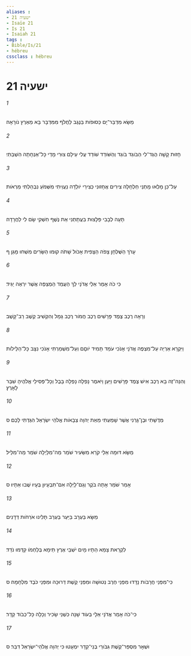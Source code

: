 ```yaml
---
aliases : 
- ישעיה 21
- Isaïe 21
- Is 21
- Isaiah 21
tags : 
- Bible/Is/21
- hébreu
cssclass : hébreu
---
```


# ישעיה 21

###### 1
מַשָּׂא מִדְבַּר־יָם כְּסוּפֹות בַּנֶּגֶב לַחֲלֹף מִמִּדְבָּר בָּא מֵאֶרֶץ נֹורָאָה׃
###### 2
חָזוּת קָשָׁה הֻגַּד־לִי הַבֹּוגֵד בֹּוגֵד וְהַשֹּׁודֵד שֹׁודֵד עֲלִי עֵילָם צוּרִי מָדַי כָּל־אַנְחָתָה הִשְׁבַּתִּי׃
###### 3
עַל־כֵּן מָלְאוּ מָתְנַי חַלְחָלָה צִירִים אֲחָזוּנִי כְּצִירֵי יֹולֵדָה נַעֲוֵיתִי מִשְּׁמֹעַ נִבְהַלְתִּי מֵרְאֹות׃
###### 4
תָּעָה לְבָבִי פַּלָּצוּת בִּעֲתָתְנִי אֵת נֶשֶׁף חִשְׁקִי שָׂם לִי לַחֲרָדָה׃
###### 5
עָרֹךְ הַשֻּׁלְחָן צָפֹה הַצָּפִית אָכֹול שָׁתֹה קוּמוּ הַשָּׂרִים מִשְׁחוּ מָגֵן׃ ף
###### 6
כִּי כֹה אָמַר אֵלַי אֲדֹנָי לֵךְ הַעֲמֵד הַמְצַפֶּה אֲשֶׁר יִרְאֶה יַגִּיד׃
###### 7
וְרָאָה רֶכֶב צֶמֶד פָּרָשִׁים רֶכֶב חֲמֹור רֶכֶב גָּמָל וְהִקְשִׁיב קֶשֶׁב רַב־קָשֶׁב׃
###### 8
וַיִּקְרָא אַרְיֵה עַל־מִצְפֶּה אֲדֹנָי אָנֹכִי עֹמֵד תָּמִיד יֹוםָם וְעַל־מִשְׁמַרְתִּי אָנֹכִי נִצָּב כָּל־הַלֵּילֹות׃
###### 9
וְהִנֵּה־זֶה בָא רֶכֶב אִישׁ צֶמֶד פָּרָשִׁים וַיַּעַן וַיֹּאמֶר נָפְלָה נָפְלָה בָּבֶל וְכָל־פְּסִילֵי אֱלֹהֶיהָ שִׁבַּר לָאָרֶץ׃
###### 10
מְדֻשָׁתִי וּבֶן־גָּרְנִי אֲשֶׁר שָׁמַעְתִּי מֵאֵת יְהוָה צְבָאֹות אֱלֹהֵי יִשְׂרָאֵל הִגַּדְתִּי לָכֶם׃ ס
###### 11
מַשָּׂא דּוּמָה אֵלַי קֹרֵא מִשֵּׂעִיר שֹׁמֵר מַה־מִלַּיְלָה שֹׁמֵר מַה־מִלֵּיל׃
###### 12
אָמַר שֹׁמֵר אָתָה בֹקֶר וְגַם־לָיְלָה אִם־תִּבְעָיוּן בְּעָיוּ שֻׁבוּ אֵתָיוּ׃ ס
###### 13
מַשָּׂא בַּעְרָב בַּיַּעַר בַּעְרַב תָּלִינוּ אֹרְחֹות דְּדָנִים׃
###### 14
לִקְרַאת צָמֵא הֵתָיוּ מָיִם יֹשְׁבֵי אֶרֶץ תֵּימָא בְּלַחְמֹו קִדְּמוּ נֹדֵד׃
###### 15
כִּי־מִפְּנֵי חֲרָבֹות נָדָדוּ מִפְּנֵי חֶרֶב נְטוּשָׁה וּמִפְּנֵי קֶשֶׁת דְּרוּכָה וּמִפְּנֵי כֹּבֶד מִלְחָמָה׃ ס
###### 16
כִּי־כֹה אָמַר אֲדֹנָי אֵלָי בְּעֹוד שָׁנָה כִּשְׁנֵי שָׂכִיר וְכָלָה כָּל־כְּבֹוד קֵדָר׃
###### 17
וּשְׁאָר מִסְפַּר־קֶשֶׁת גִּבֹּורֵי בְנֵי־קֵדָר יִמְעָטוּ כִּי יְהוָה אֱלֹהֵי־יִשְׂרָאֵל דִּבֵּר׃ ס
